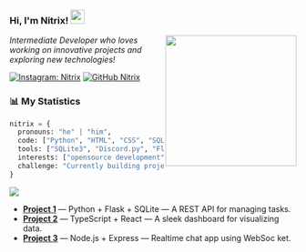 ### Hi, I'm Nitrix! <img src="https://media.giphy.com/media/hvRJCLFzcasrR4ia7z/giphy.gif" width="25">
<img align='right' src="https://i.postimg.cc/dVr44pKN/cdd0472d-4796-4187-b555-ec3e433cddfe.jpg" width="230">
<p><em>Intermediate Developer who loves working on innovative projects and exploring new technologies!</em></p>

[![Instagram: Nitrix](https://img.shields.io/badge/-INSTA-%23E4405F?style=flat-square&logo=instagram&logoColor=white)](https://www.instagram.com/nitrix4ly/)
[![GitHub Nitrix](https://img.shields.io/github/followers/nitrix4ly?label=follow&style=social)](https://github.com/nitrix4ly)

### 📊 My Statistics  

```python
nitrix = {
  pronouns: "he" | "him",
  code: ["Python", "HTML", "CSS", "SQL"],
  tools: ["SQLite3", "Discord.py", "Flask"],
  interests: ["opensource development", "backend systems", "database management"],
  challenge: "Currently building projects with advanced features and working on my SQL skills"
}
```
![](https://github-readme-stats.vercel.app/api/top-langs/?username=nitrix4ly&theme=holi&hide_border=false&include_all_commits=false&count_private=false&layout=compact)
- [**Project 1**](https://github.com/yourusername/project1) — Python + Flask + SQLite — A REST API for managing tasks.
- [**Project 2**](https://github.com/yourusername/project2) — TypeScript + React — A sleek dashboard for visualizing data.
- [**Project 3**](https://github.com/yourusername/project3) — Node.js + Express — Realtime chat app using WebSoc
ket.
